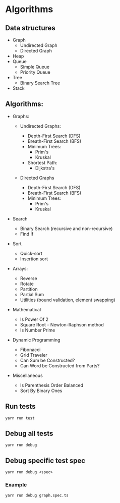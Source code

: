 # Algorithms

## Data structures

* Graph
    * Undirected Graph
    * Directed Graph
* Heap
* Queue
    * Simple Queue
    * Priority Queue
* Tree
    * Binary Search Tree
* Stack

## Algorithms:

* Graphs:
    * Undirected Graphs:
        * Depth-First Search (DFS)
        * Breath-First Search (BFS)
        * Minimum Trees:
            * Prim's
            * Kruskal
        * Shortest Path:
            * Dijkstra's
        
    * Directed Graphs
        * Depth-First Search (DFS)
        * Breath-First Search (BFS)
        * Minimum Trees:
            * Prim's
            * Kruskal

* Search
    * Binary Search (recursive and non-recursive)
    * Find If

* Sort
    * Quick-sort
    * Insertion sort
    
* Arrays:
    * Reverse
    * Rotate
    * Partition
    * Partial Sum
    * Utilities (bound validation, element swapping)

* Mathematical
    * Is Power Of 2
    * Square Root - Newton-Raphson method
    * Is Number Prime
    
* Dynamic Programming
    * Fibonacci
    * Grid Traveler
    * Can Sum be Constructed?
    * Can Word be Constructed from Parts?

* Miscellaneous
    * Is Parenthesis Order Balanced
    * Sort By Binary Ones


## Run tests

```
yarn run test
```

## Debug all tests

```
yarn run debug
```

## Debug specific test spec

```
yarn run debug <spec>
```

### Example

```
yarn run debug graph.spec.ts
```
